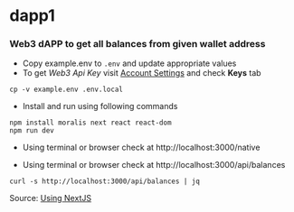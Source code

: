 # dapp1

### Web3 dAPP to get all balances from given wallet address


* Copy example.env to `.env` and update appropriate values 
* To get *Web3 Api Key* visit [Account Settings](https://admin.moralis.io/account/profile) and check **Keys** tab
```
cp -v example.env .env.local
```

* Install and run using following commands
```
npm install moralis next react react-dom
npm run dev
```

* Using terminal or browser check at http://localhost:3000/native
  
* Using terminal or browser check at http://localhost:3000/api/balances
```
curl -s http://localhost:3000/api/balances | jq
```


Source:
[Using NextJS](https://docs.moralis.io/docs/nextjs-dapp)